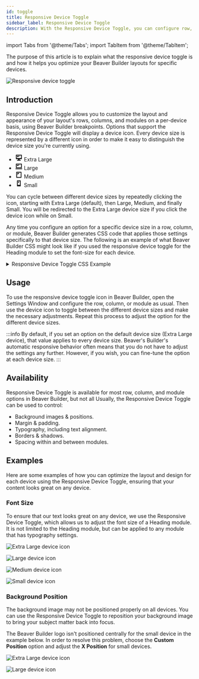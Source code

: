 ```yaml
---
id: toggle
title: Responsive Device Toggle
sidebar_label: Responsive Device Toggle
description: With the Responsive Device Toggle, you can configure row, column, and module options according to the size of the device.
---
```


import Tabs from '@theme/Tabs';
import TabItem from '@theme/TabItem';

The purpose of this article is to explain what the responsive device toggle is and how it helps you optimize your Beaver Builder layouts for specific devices.

![Responsive device toggle](/img/beaver-builder/responsive-design--responsive-toggle--1.jpg)

## Introduction

Responsive Device Toggle allows you to customize the layout and appearance of your layout's rows, columns, and modules on a per-device basis, using Beaver Builder breakpoints. Options that support the Responsive Device Toggle will display a device icon. Every device size is represented by a different icon in order to make it easy to distinguish the device size you're currently using. 

<ul className="dashicons-list">
  <li><span><svg xmlns="http://www.w3.org/2000/svg" width="20" height="20" viewBox="0 0 20 20"><path fill="currentColor" d="M3 2h14c.55 0 1 .45 1 1v10c0 .55-.45 1-1 1h-5v2h2c.55 0 1 .45 1 1v1H5v-1c0-.55.45-1 1-1h2v-2H3c-.55 0-1-.45-1-1V3c0-.55.45-1 1-1zm13 9V4H4v7h12zM5 5h9L5 9V5z"/></svg></span> <span>Extra Large</span></li>
  <li><span><svg xmlns="http://www.w3.org/2000/svg" width="20" height="20" viewBox="0 0 20 20"><path fill="currentColor" d="M3 3h14c.6 0 1 .4 1 1v10c0 .6-.4 1-1 1H3c-.6 0-1-.4-1-1V4c0-.6.4-1 1-1zm13 2H4v8h12V5zm-3 1H5v4zm6 11v-1H1v1c0 .6.5 1 1.1 1h15.8c.6 0 1.1-.4 1.1-1z"/></svg></span> <span>Large</span></li>
  <li><span><svg xmlns="http://www.w3.org/2000/svg" width="20" height="20" viewBox="0 0 20 20"><path fill="currentColor" d="M4 2h12c.55 0 1 .45 1 1v14c0 .55-.45 1-1 1H4c-.55 0-1-.45-1-1V3c0-.55.45-1 1-1zm11 14V4H5v12h10zM6 5h6l-6 5V5z"/></svg></span> <span>Medium</span></li>
  <li><span><svg xmlns="http://www.w3.org/2000/svg" width="20" height="20" viewBox="0 0 20 20"><path fill="currentColor" d="M6 2h8c.55 0 1 .45 1 1v14c0 .55-.45 1-1 1H6c-.55 0-1-.45-1-1V3c0-.55.45-1 1-1zm7 12V4H7v10h6zM8 5h4l-4 5V5z"/></svg></span> <span>Small</span></li>
</ul>

You can cycle between different device sizes by repeatedly clicking the icon, starting with Extra Large (default), then Large, Medium, and finally Small. You will be redirected to the Extra Large device size if you click the device icon while on Small.

Any time you configure an option for a specific device size in a row, column, or module, Beaver Builder generates CSS code that applies those settings specifically to that device size. The following is an example of what Beaver Builder CSS might look like if you used the responsive device toggle for the Heading module to set the font-size for each device.

<details><summary>Responsive Device Toggle CSS Example</summary>

```css
/* Extra Large (default) */
.fl-module-heading .fl-heading { 
 font-size: 60px;
}

/* Large device breakpoint */
@media(max-width: 1200px) { 
 .fl-module-heading .fl-heading {
  font-size: 50px;
 }
}

/* Medium device breakpoint */
@media(max-width: 992px) { 
 .fl-module-heading .fl-heading {
  font-size: 40px;
 }
}

/* Small device breakpoint */
@media(max-width: 768px) { 
 .fl-module-heading .fl-heading {
  font-size: 30px;
 }
}
```

</details>

## Usage

To use the responsive device toggle icon in Beaver Builder, open the Settings Window and configure the row, column, or module as usual. Then use the device icon to toggle between the different device sizes and make the necessary adjustments. Repeat this process to adjust the option for the different device sizes.

:::info
By default, if you set an option on the default device size (Extra Large device), that value applies to every device size. Beaver's Builder's automatic responsive behavior often means that you do not have to adjust the settings any further. However, if you wish, you can fine-tune the option at each device size.
:::

## Availability

Responsive Device Toggle is available for most row, column, and module options in Beaver Builder, but not all Usually, the Responsive Device Toggle can be used to control:

* Background images & positions.
* Margin & padding.
* Typography, including text alignment.
* Borders & shadows.
* Spacing within and between modules.

## Examples

Here are some examples of how you can optimize the layout and design for each device using the Responsive Device Toggle, ensuring that your content looks great on any device.

### Font Size

To ensure that our text looks great on any device, we use the Responsive Device Toggle, which allows us to adjust the font size of a Heading module. It is not limited to the Heading module, but can be applied to any module that has typography settings.

<Tabs>
<TabItem value="extra-large" label="Extra Large device" default>

![Extra Large device icon](/img/beaver-builder/responsive-design--responsive-toggle--2.jpg)

</TabItem>
<TabItem value="large" label="Large device">

![Large device icon](/img/beaver-builder/responsive-design--responsive-toggle--3.jpg)

</TabItem>
<TabItem value="medium" label="Medium device">

![Medium device icon](/img/beaver-builder/responsive-design--responsive-toggle--4.jpg)

</TabItem>
<TabItem value="small" label="Small device">

![Small device icon](/img/beaver-builder/responsive-design--responsive-toggle--5.jpg)

</TabItem>
</Tabs>

### Background Position

The background image may not be positioned properly on all devices. You can use the Responsive Device Toggle to reposition your background image to bring your subject matter back into focus.

The Beaver Builder logo isn't positioned centrally for the small device in the example below. In order to resolve this problem, choose the **Custom Position** option and adjust the **X Position** for small devices.

<Tabs>
<TabItem value="backgroundposition-before" label="Before" default>

![Extra Large device icon](/img/beaver-builder/responsive-design--responsive-toggle--7.jpg)

</TabItem>
<TabItem value="backgroundposition-after" label="After">

![Large device icon](/img/beaver-builder/responsive-design--responsive-toggle--8.jpg)

</TabItem>
</Tabs>
